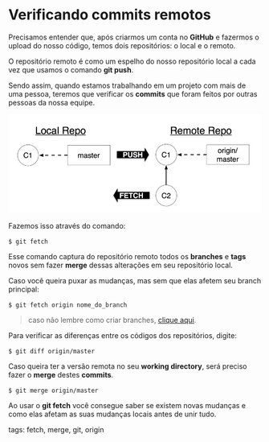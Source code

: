 # Verificando commits remotos

Precisamos entender que, após criarmos um conta no **GitHub** e fazermos o upload do nosso código, temos dois repositórios: o local e o remoto.

O repositório remoto é como um espelho do nosso repositório local a cada vez que usamos o comando **git push**.

Sendo assim, quando estamos trabalhando em um projeto com mais de uma pessoa, teremos que verificar os **commits** que foram feitos por outras pessoas da nossa equipe.

![repo local e remoto](img/p0019-0.png)

Fazemos isso através do comando:

```
$ git fetch
```

Esse comando captura do repositório remoto todos os **branches** e **tags** novos sem fazer **merge** dessas alterações em seu repositório local.

Caso você queira puxar as mudanças, mas sem que elas afetem seu branch principal:

```
$ git fetch origin nome_do_branch
```

> caso não lembre como criar branches, [clique aqui](git/p0012_branch.md).

Para verificar as diferenças entre os códigos dos repositórios, digite:

```
$ git diff origin/master
```

Caso queira ter a versão remota no seu **working directory**, será preciso fazer o **merge** destes **commits**.

```
$ git merge origin/master
```

Ao usar o **git fetch** você consegue saber se existem novas mudanças e como elas afetam as suas mudanças locais antes de unir tudo.

tags: fetch, merge, git, origin
